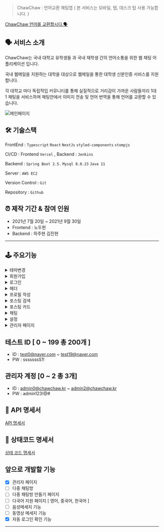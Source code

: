 > ChawChaw : 언어교환 채팅앱 ( 본 서비스는 모바일, 탭, 데스크 탑 사용 가능합니다. )
> 

[ChawChaw 언어를 교환합시다.🗣](https://chawchaw.vercel.app/)

## 🗣 서비스 소개 

ChawChaw는 국내 대학교 유학생들 과 국내 재학생 간의 언어소통을 위한 웹 채팅 어플리케이션 입니다. 

국내 웹메일을 지원하는 대학을 대상으로 웹메일을 통한 대학생 신분인증 서비스를 지원합니다. 

각 대학교 마다 독립적입 커뮤니티를 통해 실질적으로 거리감이 가까운 사람들끼리 1대 1 채팅을 서비스하며 채팅안에서 이미지 전송 및 언어 번역을 통해 언어를 교환할 수 있습니다. 

![메인페이지](https://user-images.githubusercontent.com/57996756/140903715-afba4a55-dbb8-4943-8a25-6d11a12e3804.gif)

## 🛠 기술스택

FrontEnd : `Typescript` `React` `NextJs` `styled-components` `stompjs` 

CI/CD : Frontend `Vercel` , Backend : `Jenkins`

Backend : `Spring Boot 2.5.` `Mysql 8.0.23` `Java 11`

Server : `AWS EC2`

Version Control : `Git`

Repository : `Github`

## ⏰ 제작 기간 & 참여 인원

- 2021년 7월 20일 ~ 2021년 9월 30일
- Frontend : 노두현
- Backend : 하주현 김진현

---

## 🕹 주요기능

<details>
    <summary>테마변경</summary>
    
- 웹 애플리 케이션 전반에 걸쳐 다크모드, 라이트 모드 설정이 가능합니다. 한번 설정한 설정은 로컬스토리지에 저장되어 브라우저를 꺼도 설정이 유지가 됩니다.
    ![테마변경](https://user-images.githubusercontent.com/57996756/141032082-b7619fb7-b00f-4e42-a3b2-ccbb33bd7f42.gif)

</details>
<details>
    <summary>회원가입</summary>   

- 일반 회원가입
    * 로그인 페이지 → 일반 회원가입 버튼 → 웹메일 인증 페이지 
    
        ![회원가입-일반1](https://user-images.githubusercontent.com/57996756/137507419-18929cbc-7247-4514-82ed-878616d0d4e5.gif)
    * 웹메일 주소 입력 → 발송하기 버튼 →  웹 메일 유효성 검사 → 웹 메일 인증 번호 발송
    
        ![회원가입-일반2](https://user-images.githubusercontent.com/57996756/137507433-57dc183a-4357-4363-97c1-e26018ffb974.gif)
    * 인증번호 입력 → 회원 정보 입력 버튼 → 웹 메일 인증 번호 유효성 검사 → 회원가입 정보 입력 페이지
            
        ![회원가입-일반3](https://user-images.githubusercontent.com/57996756/137507446-804af429-1db0-41ea-9a1e-28009e9451d3.gif)
            
        ![회원가입-일반4](https://user-images.githubusercontent.com/57996756/137507964-cb3766e7-d81e-4bfc-a609-70a357fa2e32.gif)
    * 이메일 유효성 검사 → 이메일 중복검사 → 비밀번호 유효성 검사 → 그외 정보 입력 → 회원가입버튼 →  회원가입 [GUEST]
            
        ![회원가입-일반5](https://user-images.githubusercontent.com/57996756/137507451-8ac5d0b3-df2a-45c6-b3de-433fe56ba873.gif)
            
        ![회원가입-일반6](https://user-images.githubusercontent.com/57996756/137507458-cc992554-58ca-4212-8983-d2323c8be85f.gif)

        ![회원가입-일반7](https://user-images.githubusercontent.com/57996756/137507461-20da9436-07f0-4050-9a2f-b3dfb4badcd1.gif)
            
    ❗️ [GUSET]는 프로필 작성을 하지 않은 회원으로 채팅기능에 제한이 있습니다.     
- 소셜 회원가입
    * 로그인 페이지 → [카카오, 페이스북 버튼] → 소셜 로그인 인증 → 회원가입 여부 확인
    * 비가입 회원인경우 → 회원가입진행 → 웹메일 인증 페에지
    * 웹메일 주소 입력 → 발송하기 버튼 →  웹 메일 유효성 검사 → 웹 메일 인증 번호 발송
    * 회원가입 버튼 → 회원가입 [GUEST]
</details>
<details>
    <summary>로그인</summary>

- 일반 로그인
    * 로그인 페이지 → 이메일, 비밀번호 입력 → 로그인 버튼 → 로그인
    * 학교별  페이지 
            
        ![로그인-일반1](https://user-images.githubusercontent.com/57996756/137508150-915d7d93-4fb4-4974-af82-ee042ffb6cba.gif)
 - 소셜 로그인
    * 로그인 페이지 → [카카오, 페이스북 버튼] → 소셜 로그인 인증 → 로그인
    * 학교별 페이지
</details>
<details>
    <summary>헤더</summary>

- 프로필
    
    ![헤더-프로필창](https://user-images.githubusercontent.com/57996756/137508234-257fa8c4-3716-44c5-93da-af44211ddc2a.gif)
    * 프로필 수정 : 프로필 수정 페이지 이동
    * 채팅창 : 채팅 페이지 이동
    * 설정 : 회원탈퇴 , 소속대학확인, 차단 목록 관리
    * 로그아웃 : 로그아웃 → 로그인 페이지 이동
        
- 새로운 알림
    * 새로운 메세지
        + [ 프로필 사진, 이름, 보낸 메세지, 보낸 메세지 시간 ] 이 표시 됩니다.
        + 해당 메세지를 클릭하면 채팅방으로 이동합니다.
                
            ![새로운메세지 - 알림번호 변함](https://user-images.githubusercontent.com/57996756/137508394-7a69dc0e-79d5-4045-b6d4-4c390f269ef1.gif함.gif)
    
            ![헤더-새로운메세지2](https://user-images.githubusercontent.com/57996756/137508429-1c5b700f-0565-42c9-b0f7-9a1ce3aae75e.gif)
                
            ![헤더-새로운메세지4](https://user-images.githubusercontent.com/57996756/137508448-1cbbe794-c963-4e74-bea8-f0d721d2716a.gif)
                
    * 좋아요 메세지
        + [ 프로필 사진, 이름, 좋아요 , 좋아요취소 , 클릭 시간 ] 이 표시 됩니다.
</details>
<details>
    <summary>프로필 작성</summary>

![프로필1](https://user-images.githubusercontent.com/57996756/137509319-a15cd315-f743-453e-a9d4-ec24dbe53665.gif)
    
- 이미지 수정
    * 이미지 버튼 → 5MB 이하 이미지 선택 → 이미지 업로드 완료
            
        ![프로필2](https://user-images.githubusercontent.com/57996756/137508526-6761e07c-19e9-4a50-ae27-de5e55893a02.gif)
- 이미지 삭제
    * 이미지 삭제버튼 → 이미지 삭제 완료
            
        ![프로필3](https://user-images.githubusercontent.com/57996756/137508541-5112376d-0f8a-4745-984c-1624eeb7e4d4.gif)
- 자기소개 수정
    * 코멘트 수정 버튼 → 코멘트 수정 → 업데이트 버튼 
            
        ![프로필4](https://user-images.githubusercontent.com/57996756/137508546-7dca0886-49af-4a24-9063-b30e13bdae71.gif)
- 국적, 할수있는 언어, 배우고 싶은언어 추가
    * '+' 버튼 → dropbox 버튼 → select 박스에서 원하는 메뉴 선택'+'  
    * '-' 버튼 → 이전 선택 박스 삭제
    
    ❗️ 국적은 최대 2개, 언어는 최대 4개 선택가능 합니다 
    
    ![프로필5](https://user-images.githubusercontent.com/57996756/137509741-ba5b5852-a49f-42ab-bfd2-b8d35ca72b94.gif)
- SNS 주소 수정
    1. [facebook, instagram] 주소 수정 버튼 → 수정 → 업데이트 버튼
            
        ![프로필6](https://user-images.githubusercontent.com/57996756/137508567-8fb6f173-fd6a-448b-b346-768df094b813.gif)
- 프로필 업로드 버튼 → 프로필
        
    ![프로필7](https://user-images.githubusercontent.com/57996756/137508584-e760b057-1853-4eb6-a398-1d915b5709be.gif)
    
    ❗️ 프로필 업로드시 이미지, SNS 주소를 제외하고 국적, 언어, 희망언어 모두 하나이상 선택해야 업로드가 가능합니다. 
    
    ![프로필8](https://user-images.githubusercontent.com/57996756/137509838-31d82bf0-cac8-4ddd-aede-08d94043ef63.gif)
</details>
<details>
    <summary>포스팅 검색</summary>

프로필 업로드를 하면 학교별 포스팅 페이지에 포스팅이 올라갑니다. 자기 자신의 포스팅은 볼 수 없습니다. 그리고 자신의 학교에 속한 학생들의 포스팅만 볼 수 있습니다. 포스팅은 자신의 프로필을 기반으로 올라갑니다.
- 검색창에 검색하고 싶은 이름 입력 [이름에 해당 입력한 단어가 들어가면 해당 유저의 포스팅이 검색됩니다.]
        
    ![포스팅1](https://user-images.githubusercontent.com/57996756/137510332-4e125f68-7e06-4291-babb-5a9696689dcd.gif)
- 모국어, 할수 있는 언어, 국적 선택
    
    ![포스팅2](https://user-images.githubusercontent.com/57996756/137510861-c76e5830-e352-455f-b044-a7a151e6958f.gif)
- Search 버튼 → 포스팅 검색 화면
        
    ![포스팅3](https://user-images.githubusercontent.com/57996756/137510343-edc96fa2-ba6a-4fe7-bd92-dafb711eda47.gif)

    ❗️자신이 차단한 유저는 검색되지 않습니다. 
    
    ![포스팅4](https://user-images.githubusercontent.com/57996756/137510347-991d8076-bd2a-41b3-83c8-3d35105cef84.gif)
</details>
<details>
    <summary>포스팅 카드</summary>
    
검색화면에서 보이는 포스팅 카드에는 해당유저의 [ 프로필 사진, 이름, 대표 국적, 대표 언어, 대표 희망 언어 , 간략한 자기소개, 포스팅 좋아요, 포스팅이 올라간 후 시간, 포스팅 카드 조회수 ] 가 표시됩니다. 
    
![포스트모달1](https://user-images.githubusercontent.com/57996756/137511957-ddaa8dd7-b5ff-46d5-a24a-5bb3f48e311f.gif)

- 해당 유저의 포스팅 카드를 클릭하면 포스트 카드 모달이 뜨며 자세한 해당 유저의 자세한 프로필을 확인 할수 있습니다.
        
    ![포스트모달5](https://user-images.githubusercontent.com/57996756/137511455-8b9c30ef-7ffd-48f2-9971-dd0f82e9e8cd.gif)
- 포스트 카드 모달에는  [ 프로필 사진, 이름, 국적들, 할 수 있는 언어들, 희망 언어들 , 자기소개 전체, 포스팅 좋아요, 포스팅이 올라간 후 시간, 포스팅 카드 조회수, sns 주소, 좋아요 버튼, 차단 버튼, 채팅버튼 ]게시됩니다. 
    
- 좋아요
    
    ![포스트모달2](https://user-images.githubusercontent.com/57996756/137511439-85dedcb5-b530-4b51-808f-a54f39d16711.gif)
    * 좋아요 버튼 :  해당 사용자가 좋아요 표시가 되며 해당 사용자의 좋아요 갯수가 1 올라갑니다. → 좋아요 취소 버튼 변환
    * 좋아요 취소 버튼 : 좋아요 표시가 취소되며 해당 사용자의 좋아요 갯수가 1 내려갑니다. → 좋아요 버튼 변환
- 차단
    
    ![포스트모달3](https://user-images.githubusercontent.com/57996756/137511446-0dac14cc-a6be-4be4-922b-2bfa1e354152.gif)
        
    ![포스트모달4](https://user-images.githubusercontent.com/57996756/137511452-684c6417-057b-4905-9bff-a7827f9b472c.gif)
    * 차단 버튼
        + 해당 사용자가 보내는 메세지가 차단
        + 사용자와 차단 대상 모두 서로에게 채팅을 걸수 없음
        + 차단 상태에서 좋아요 취소는 가능하나 좋아요는 할 수 없음
        + 설정 페이지에서 차단목록 관리 가능
    * 차단 해제 버튼
        + 차단 상태의 모든 기능이 다시 정상화 
- TryChat 버튼
        
    ![포스트모달-tryChat](https://user-images.githubusercontent.com/57996756/137511429-0e740858-c8a7-42eb-87c7-5b5e8bf1f868.gif)
    * 채팅방 페이지로 이동
    * 해당 사용자와의 채팅방 생성 → 채팅방 목록 추가
    * 해당 사용자와의 채팅방이 메인채팅방 → 메세지 입력창 활성화
</details>
<details>
    <summary>채팅</summary>
    
- 메인 채팅방
    * 헤더
        + 홈버튼 : 학교별 포스트 검색 페이지 이동
                
        ![채팅-홈](https://user-images.githubusercontent.com/57996756/137512228-b26c74fd-7374-4235-bf82-9e107a677aa6.gif)
    * 채팅방목록  버튼 [모바일 화면] : 채팅방 목록
                
        ![채팅-채팅목록](https://user-images.githubusercontent.com/57996756/137512226-bd60a8d2-df61-4c45-b7bd-2ffbbeb81b1d.gif)

        + 나가기 버튼 : 채팅방에서 나가기

        ![채팅-나가기](https://user-images.githubusercontent.com/57996756/137512447-d917a73e-44ed-432f-8520-3ea3cdab537e.gif)
    * 메세지 입력
        + 일반 텍스트 : 일반 텍스트 입력후 'enter' 혹은 보내기 버튼을 누르면 메세지 전송 → 메인 채팅방에 메시지
                
            ![채팅1](https://user-images.githubusercontent.com/57996756/137512233-9ef4d11a-ff2a-429d-8763-320dfc90bfe8.gif)
        + 이미지 보내기 : 이미지 버튼 누르고 이미지 선택 [5MB 이하 파일] →  이미지 전송 → 메인 채팅방에 이미지 메시지 띄우기
                
            ![채팅2](https://user-images.githubusercontent.com/57996756/137512235-5e05b398-8f9d-4200-ab6f-daa2e872ae3d.gif)
        + 메세지 번역 : 헤더에서 번역이 될 언어를 선택 → 번역을 원하는 메시지 박스 클릭 → 번역 버튼 생성 → 번역 버튼 클릭 → 메세지 박스의 언어가 헤더에 선택한 언어로 번역
            
            ![채팅3](https://user-images.githubusercontent.com/57996756/137512238-50db2750-0206-476f-bb98-9f5b8fbbec69.gif)
            
            ![채팅4](https://user-images.githubusercontent.com/57996756/137512241-a39c0a1a-7fb0-43a2-a460-30b287630ac9.gif)
        + 프로필 카드 : 상대방의 프로필 사진 클릭 → 간단한 프로필 카드 모달 생성 → 차단하기 버튼
            
            ![채팅5](https://user-images.githubusercontent.com/57996756/137512245-4d98cebe-69d8-41bb-9da2-d68cdff712dd.gif)
            
            ![채팅6](https://user-images.githubusercontent.com/57996756/137512246-d3d2ddf3-6d7e-4c66-8c49-1b2414636f1f.gif)
- 채팅 목록
        
    ![채팅-채팅목록](https://user-images.githubusercontent.com/57996756/137512226-bd60a8d2-df61-4c45-b7bd-2ffbbeb81b1d.gif)
    [ 프로필 사진, 이름, 마지막으로 보낸 메세지, 최근 메세지 시간, 몇개의 새로운 메세지가 왔는지 ] 가 표시 됩니다. 
        
    * 상대방에게 새로운 채팅이 올 경우 : 새로운 채팅목록이 생성됩니다.
            
        ![채팅-새로운채팅](https://user-images.githubusercontent.com/57996756/137512195-af182622-9841-432d-a37e-878108ecf91a.gif)
    * 채팅페이지 들어올 때 : 해당 채팅방에서 새로운 메시지의 갯수를 표시합니다.
            
        ![채팅-새로운채팅2](https://user-images.githubusercontent.com/57996756/137512219-8a1cc267-1bbc-44ea-b605-ed2abf45dc9a.gif)
    * 채팅방 입장시 : 채팅방에 들어가면 해당 채팅방의 메세지들은 읽음 표시가 되어 새로운 메세지에서 제외 됩니다.
            
        ![채팅-새로운채팅입장](https://user-images.githubusercontent.com/57996756/137512222-41c04661-7553-4e8e-b8cf-d229ad3d8b91.gif)
    * 채팅방에서 알림 표시 : 메세지 알림을 제외한 좋아요 알림만 울립니다.
            
        ![채팅-좋아요알림](https://user-images.githubusercontent.com/57996756/137512224-b5563fc3-b92e-41ab-bec7-ce22c7ace6b3.gif)
    * ❗️ 채팅중 상대방이 차단을 할 경우
    
        ![채팅 - 차단1](https://user-images.githubusercontent.com/57996756/141032328-15d2ffb0-acea-4853-91d1-fcf67fbcc808.gif)
        + 채팅방은 여전히 존재합니다. 다만 서로 메세지를 보낼수 없습니다.
        + 차단 된 채팅방에서 메세지를 보내면  더이상 메세지가 보내지지 않습니다.
        + 차단 한 이후의 메세지는 기록에 남겨지지 않습니다.
</details>

<details>
    <summary>설정</summary>

- 회원탈퇴 : 버튼을 누르면 ChawChaw 회원탈퇴가 됩니다. →  로그인 페이지
        
    ![회원삭제](https://user-images.githubusercontent.com/57996756/137512936-0cdbe718-328c-4a4c-abfa-72d66e588b43.gif)
- 소속 대학교 : 웹메일을 인증한 대학교가 표시됩니다. [ 수정 불가 ]
- 차단 목록 관리 : 차단한 유저 리스트가 표시됩니다.
    
    ![설정-차단1](https://user-images.githubusercontent.com/57996756/141032609-77d2bc0e-bf93-43fa-be78-0987936b6f3f.gif)
    * 차단 해제 버튼 : 차단한 유저의 차단이 해제됩니다. → 차단 버튼 으로 변경 : 차단을 해제한  유저는 새로고침시 보이지 않습니다.
    * 차단 버튼 : 해당 유저를 차단합니다.  →  차단 해제 버튼으로 변경


</details>

<details>
    <summary>관리자 페이지</summary>
    
- 관리자 페이지 : 관리자 전용 아이디 / 비밀번호로 로그인하면 관리자 페이지로 로그인 됩니다. 유저 아이디는 ChawChaw 서비스만 이용가능하며 관리자 아이디는 관리자 페이지만 이용 가능합니다. 관리자 페이지는 모바일 화면을 지원하지 않습니다. 각 탭은 접을 수 있으며 회원정보검색화면, 통계화면으로 이루어져 있습니다.
    
    ![관리자1](https://user-images.githubusercontent.com/57996756/141033258-796c5902-eae8-460c-a5bf-328b7576a5cb.gif)
    
- 회원 정보 검색 : 이름, 언어, 희망언어, 나라, 학교, 정렬, 순서 등의 검색조건에 맞게 사용자들을 검색할 수 있습니다.  페이지 네이션을 구현하였습니다.
    
    ![관리자2](https://user-images.githubusercontent.com/57996756/141033035-7523314c-037a-49dc-af29-a4b3b1aaa185.gif)
    
    ![관리자3](https://user-images.githubusercontent.com/57996756/141033053-d98de26f-0c1d-406f-8db4-d7a47ca24cfd.gif)
- 회원 정보 관리 : 회원 정보 검색화면에서 관리하고 싶은 회원을 누르면 해당회원의 정보들을 관리하는 페에지로 넘어갑니다. 해당회원의 프로필과 차단 목록 및 회원 삭제를 할 수 있습니다. 
    
    ![관리자4](https://user-images.githubusercontent.com/57996756/141033085-81e5e3b3-9228-4bb2-ae2e-98521b86fd88.gif)
- 통계 : 현재 유저들의 활동을 그래프로 나타내어 시각화 하였습니다.
    
    + 학교 활성도 순위 : 학교별 유저수가 가장많은 10개의 학교를 뽑아 그래프로 나타내었습니다.
    
        ![관리자5](https://user-images.githubusercontent.com/57996756/141033113-4dfcf240-6cbe-413a-85af-0e0031675f97.gif)
    + 인기 검색 언어 순위 : 유저가 post 검색창에서 배우고 싶은 언어로 검색한 언어의 순위를 그래프로 나타내었습니다. 
    
    
    + 선택 언어 순위 : 유저가 할 수 있는 언어로 선택한 언어의 순위를 그래프로 나타내었습니다.
    
        ![관리자6](https://user-images.githubusercontent.com/57996756/141033137-dea3e7a8-40e4-40bc-9b1e-9a414855ad62.gif)    
    + 선택 희망 언어 순위 : 유저가 배우고 싶은 언어로 선택한 언어의 순위를 그래프로 나타내었습니다.
    
        ![희망 언어 순위](https://user-images.githubusercontent.com/57996756/141033150-ceccef78-1133-46df-904a-f1a6cdb267fa.gif)
</details>

## 테스트 ID [ 0 ~ 199 총 200개 ]

- ID : test0@naver.com ~ test19@naver.com
- PW : sssssssS1!

## 관리자 계정 [0 ~ 2 총 3개]

- ID : [admin0@chawchaw.kr](mailto:admin@chawchaw.kr)  ~ admin2@chawchaw.kr
- PW  : admin123!@#

## 📒 API 명세서

[API 명세서](https://www.notion.so/API-62e9756e88b5422682e06d773d51c0f2)

## 📕 상태코드 명세서

[상태 코드 명세서](https://dog-particle-e37.notion.site/3aa3c172f4a94897b9fab6faa1af61ba)

## 앞으로 개발할 기능

- [x]  관리자 페이지
- [ ]  다중 채팅방
- [ ]  다중 채팅방 만들기 페이지
- [ ]  다국어 지원 페이지 [ 영어, 중국어, 한국어 ]
- [ ]  음성메세지 기능
- [ ]  동영상 메세지 기능
- [x]  자동 로그인 확인 기능

---
